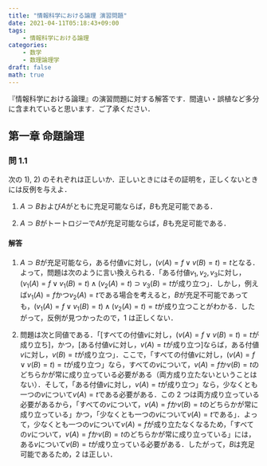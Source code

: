 ```yaml
---
title: "情報科学における論理 演習問題"
date: 2021-04-11T05:18:43+09:00
tags:
    - 情報科学における論理
categories:
    - 数学
    - 数理論理学
draft: false
math: true
---
```


『情報科学における論理』の演習問題に対する解答です．間違い・誤植など多分に含まれていると思います．ご了承ください．

## 第一章 命題論理

### 問 1.1

次の 1), 2) のそれぞれは正しいか．正しいときにはその証明を，正しくないときには反例を与えよ．

1. $A \supset B$および$A$がともに充足可能ならば，$B$も充足可能である．

2. $A \supset B$がトートロジーで$A$が充足可能ならば，$B$も充足可能である．

#### 解答

1. $A \supset B$が充足可能なら，ある付値$v$に対し，$(v(A) = f \lor v(B) = t) = t$となる．よって，問題は次のように言い換えられる．「ある付値$v_1, v_2, v_3$に対し，$(v_1(A) = f \lor v_1(B) = t) \land (v_2(A) = t) \supset v_3(B) = t$が成り立つ」．しかし，例えば$v_1(A) = f$かつ$v_2(A) = t$である場合を考えると，$B$が充足不可能であっても，$(v_1(A) = f \lor v_1(B) = t) \land (v_2(A) = t)=t$が成り立つことがわかる．したがって，反例が見つかったので，1 は正しくない．

2. 問題は次と同値である．「[すべての付値$v$に対し，$(v(A) = f \lor v(B) = t) = t$が成り立ち]，かつ，[ある付値$v$に対し，$v(A) = t$が成り立つ]ならば，ある付値$v$に対し，$v(B) = t$が成り立つ」．ここで，「すべての付値$v$に対し，$(v(A) = f \lor v(B) = t) = t$が成り立つ」なら，すべての$v$について，$v(A) = f$か$v(B) = t$のどちらかが常に成り立っている必要がある（両方成り立たないということはない）．そして，「ある付値$v$に対し，$v(A) = t$が成り立つ」なら，少なくとも一つの$v$について$v(A) = t$である必要がある．この 2 つは両方成り立っている必要があるから，「すべての$v$について，$v(A) = f$か$v(B) = t$のどちらかが常に成り立っている」かつ，「少なくとも一つの$v$について$v(A) = t$である」．よって，少なくとも一つの$v$について$v(A) = f$が成り立たなくなるため，「すべての$v$について，$v(A) = f$か$v(B) = t$のどちらかが常に成り立っている」には，ある$v$について$v(B)=t$が成り立っている必要がある．したがって，$B$は充足可能であるため，2 は正しい．
